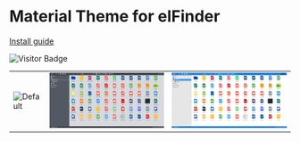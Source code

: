 # Material Theme for elFinder

[Install guide](https://github.com/Studio-42/elFinder/wiki/How-to-load-CSS-with-RequireJS%3F)

![Visitor Badge](https://visitor-badge.laobi.icu/badge?page_id=RobiNN1.elFinder-Material-Theme)

<table>
  <tr>
    <td><img alt="Default" src=".github/img/preview-default.png"></td>
    <td><img alt="Gray" src=".github/img/preview-gray.png"></td>
    <td><img alt="Light" src=".github/img/preview-light.png"></td>
  </tr>
</table>
